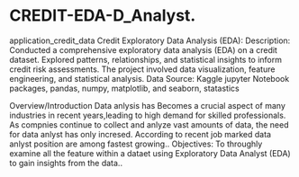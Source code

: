 # CREDIT-EDA-D_Analyst.
application_credit_data
Credit Exploratory Data Analysis (EDA):  Description: Conducted a comprehensive exploratory data analysis (EDA) on a credit dataset. Explored patterns, relationships, and statistical insights to inform credit risk assessments. The project involved data visualization, feature engineering, and statistical analysis.
Data Source: Kaggle
jupyter Notebook
packages, pandas, numpy, matplotlib, and seaborn, statastics

Overview/Introduction
Data anlysis has Becomes a crucial aspect of many industries in recent years,leading to high demand for skilled professionals. As compnies continue to collect and anlyze vast amounts of data, the need for data anlyst has only incresed.
According to recent job marked data anlyst position are among fastest growing..
Objectives: To throughly examine all the feature within a dataet using Exploratory Data Analyst (EDA) to gain insights from the data..
